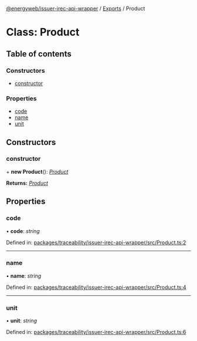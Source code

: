[@energyweb/issuer-irec-api-wrapper](../README.md) / [Exports](../modules.md) / Product

# Class: Product

## Table of contents

### Constructors

- [constructor](product.md#constructor)

### Properties

- [code](product.md#code)
- [name](product.md#name)
- [unit](product.md#unit)

## Constructors

### constructor

\+ **new Product**(): [*Product*](product.md)

**Returns:** [*Product*](product.md)

## Properties

### code

• **code**: *string*

Defined in: [packages/traceability/issuer-irec-api-wrapper/src/Product.ts:2](https://github.com/energywebfoundation/origin/blob/1ec4bda2/packages/traceability/issuer-irec-api-wrapper/src/Product.ts#L2)

___

### name

• **name**: *string*

Defined in: [packages/traceability/issuer-irec-api-wrapper/src/Product.ts:4](https://github.com/energywebfoundation/origin/blob/1ec4bda2/packages/traceability/issuer-irec-api-wrapper/src/Product.ts#L4)

___

### unit

• **unit**: *string*

Defined in: [packages/traceability/issuer-irec-api-wrapper/src/Product.ts:6](https://github.com/energywebfoundation/origin/blob/1ec4bda2/packages/traceability/issuer-irec-api-wrapper/src/Product.ts#L6)
